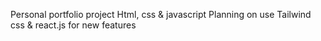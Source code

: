 Personal portfolio project
Html, css & javascript
Planning on use Tailwind css & react.js for new features

